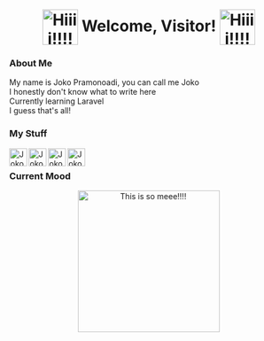 <h1 align="center">
<img src="https://i.imgur.com/estIpMO.gif" alt="Hiiii!!!!" width="64px" align="center" style="vertical-align:middle">
Welcome, Visitor!
<img src="https://i.imgur.com/estIpMO.gif" alt="Hiiii!!!!" width="64px" align="center" style="vertical-align:middle">
</h1>

<h3>About Me</h3>
My name is Joko Pramonoadi, you can call me Joko<br />
I honestly don't know what to write here<br />
Currently learning Laravel<br />
I guess that's all!<br />

<h3>My Stuff</h3>
<a href="https://www.facebook.com/dicken.baall/">
<img align="left" alt="Joko_P | Facebook" width="32px" src="https://i.imgur.com/JeiB08p.png">
</a>
<a href="https://www.instagram.com/jp.adi69/">
<img align="left" alt="Joko_P | Instagram" width="32px" src="https://i.imgur.com/YoLXaEK.png">
</a>
<a href="https://sketchfab.com/joko_p">
<img align="left" alt="Joko_P | Sketchfab" width="32px" src="https://i.imgur.com/rNjyztL.png">
</a>
<a href="https://joko_p.artstation.com/">
<img align="left" alt="Joko_P | ArtStation" width="32px" src="https://i.imgur.com/wFYt3Tt.png">
</a>
<br />

<h3>Current Mood</h3>

<p align="center">
  <img src="https://i.imgur.com/I47YWh9.png" alt="This is so meee!!!!" height="256px">
</p>

[Facebook]: https://www.facebook.com/dicken.baall/
[Instagram]: https://www.instagram.com/jp.adi69/
[Sketchfab]: https://sketchfab.com/joko_p
[ArtStation]: https://joko_p.artstation.com/
